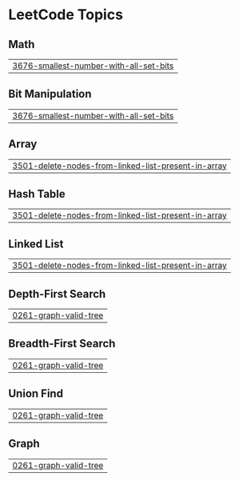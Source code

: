 

<!---LeetCode Topics Start-->
# LeetCode Topics
## Math
|  |
| ------- |
| [3676-smallest-number-with-all-set-bits](https://github.com/pawan-87/DSA-Solutions/tree/master/3676-smallest-number-with-all-set-bits) |
## Bit Manipulation
|  |
| ------- |
| [3676-smallest-number-with-all-set-bits](https://github.com/pawan-87/DSA-Solutions/tree/master/3676-smallest-number-with-all-set-bits) |
## Array
|  |
| ------- |
| [3501-delete-nodes-from-linked-list-present-in-array](https://github.com/pawan-87/DSA-Solutions/tree/master/3501-delete-nodes-from-linked-list-present-in-array) |
## Hash Table
|  |
| ------- |
| [3501-delete-nodes-from-linked-list-present-in-array](https://github.com/pawan-87/DSA-Solutions/tree/master/3501-delete-nodes-from-linked-list-present-in-array) |
## Linked List
|  |
| ------- |
| [3501-delete-nodes-from-linked-list-present-in-array](https://github.com/pawan-87/DSA-Solutions/tree/master/3501-delete-nodes-from-linked-list-present-in-array) |
## Depth-First Search
|  |
| ------- |
| [0261-graph-valid-tree](https://github.com/pawan-87/DSA-Solutions/tree/master/0261-graph-valid-tree) |
## Breadth-First Search
|  |
| ------- |
| [0261-graph-valid-tree](https://github.com/pawan-87/DSA-Solutions/tree/master/0261-graph-valid-tree) |
## Union Find
|  |
| ------- |
| [0261-graph-valid-tree](https://github.com/pawan-87/DSA-Solutions/tree/master/0261-graph-valid-tree) |
## Graph
|  |
| ------- |
| [0261-graph-valid-tree](https://github.com/pawan-87/DSA-Solutions/tree/master/0261-graph-valid-tree) |
<!---LeetCode Topics End-->